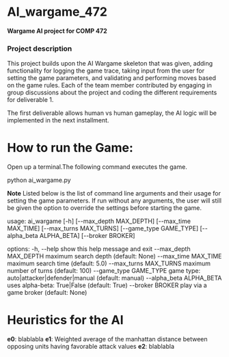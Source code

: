 # AI_wargame_472
**Wargame AI project for COMP 472**

### Project description

This project builds upon the AI Wargame skeleton that was given, adding functionality for logging the game trace, taking input from the user for setting the game parameters, and validating and performing moves based on the game rules. Each of the team member contributed by engaging in group discussions about the project and coding the different requirements for deliverable 1.

The first deliverable allows human vs human gameplay, the AI logic will be implemented in the next installment. 

# How to run the Game:

Open up a terminal.The following command executes the game.

python ai_wargame.py 

**Note** Listed below is the list of command line arguments and their usage for setting the game parameters. If run without any arguments, the user will still be given the option to override the settings before starting the game.

usage: ai_wargame [-h] [--max_depth MAX_DEPTH] [--max_time MAX_TIME] [--max_turns MAX_TURNS] [--game_type GAME_TYPE] [--alpha_beta ALPHA_BETA] [--broker BROKER]

options:
  -h, --help            show this help message and exit
  --max_depth MAX_DEPTH
                        maximum search depth (default: None)
  --max_time MAX_TIME   maximum search time (default: 5.0)
  --max_turns MAX_TURNS
                        maximum number of turns (default: 100)
  --game_type GAME_TYPE
                        game type: auto|attacker|defender|manual (default: manual)
  --alpha_beta ALPHA_BETA
                        uses alpha-beta: True|False (default: True)
  --broker BROKER       play via a game broker (default: None)

  # Heuristics for the AI

  **e0**: blablabla
  **e1**: Weighted average of the manhattan distance between opposing units having favorable attack values
  **e2**: blablabla
